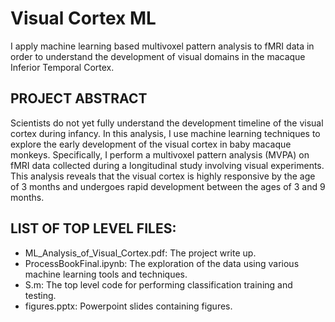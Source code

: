 # Visual Cortex ML
I apply machine learning based multivoxel pattern analysis to fMRI data in order to understand the development of visual domains in the macaque Inferior Temporal Cortex.


## PROJECT ABSTRACT
Scientists do not yet fully understand the development timeline of the visual cortex during infancy. In this analysis, I use machine learning techniques to explore the early development of the visual cortex in baby macaque monkeys. Specifically, I perform a multivoxel pattern analysis (MVPA) on fMRI data collected during a longitudinal study involving visual experiments. This analysis reveals that the visual cortex is highly responsive by the age of 3 months and undergoes rapid development between the ages of 3 and 9 months.


## LIST OF TOP LEVEL FILES:
* ML_Analysis_of_Visual_Cortex.pdf: The project write up.
* ProcessBookFinal.ipynb:  The exploration of the data using various machine learning tools and techniques.
* S.m: The top level code for performing classification training and testing.
* figures.pptx: Powerpoint slides containing figures.
